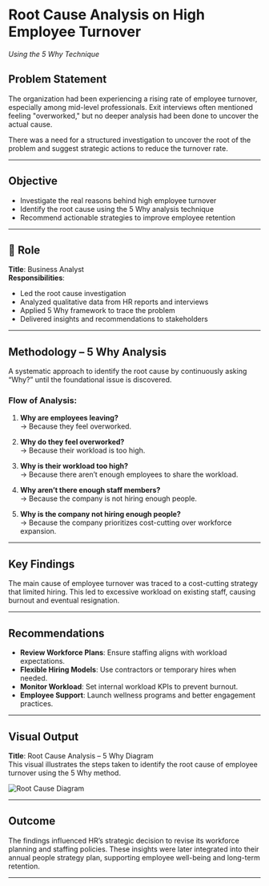 # Root Cause Analysis on High Employee Turnover  
*Using the 5 Why Technique*

##  Problem Statement  

The organization had been experiencing a rising rate of employee turnover, especially among mid-level professionals. Exit interviews often mentioned feeling "overworked," but no deeper analysis had been done to uncover the actual cause.  

There was a need for a structured investigation to uncover the root of the problem and suggest strategic actions to reduce the turnover rate.

---

##  Objective  

- Investigate the real reasons behind high employee turnover  
- Identify the root cause using the 5 Why analysis technique  
- Recommend actionable strategies to improve employee retention  

---

## 👤 Role  

**Title**: Business Analyst  
**Responsibilities**:
- Led the root cause investigation  
- Analyzed qualitative data from HR reports and interviews  
- Applied 5 Why framework to trace the problem  
- Delivered insights and recommendations to stakeholders  

---

##  Methodology – 5 Why Analysis  

A systematic approach to identify the root cause by continuously asking “Why?” until the foundational issue is discovered.

### Flow of Analysis:

1. **Why are employees leaving?**  
   → Because they feel overworked.

2. **Why do they feel overworked?**  
   → Because their workload is too high.

3. **Why is their workload too high?**  
   → Because there aren’t enough employees to share the workload.

4. **Why aren’t there enough staff members?**  
   → Because the company is not hiring enough people.

5. **Why is the company not hiring enough people?**  
   → Because the company prioritizes cost-cutting over workforce expansion.

---

##  Key Findings  

The main cause of employee turnover was traced to a cost-cutting strategy that limited hiring. This led to excessive workload on existing staff, causing burnout and eventual resignation.

---

##  Recommendations  

- **Review Workforce Plans**: Ensure staffing aligns with workload expectations.  
- **Flexible Hiring Models**: Use contractors or temporary hires when needed.  
- **Monitor Workload**: Set internal workload KPIs to prevent burnout.  
- **Employee Support**: Launch wellness programs and better engagement practices.  

---

##  Visual Output  

**Title**: Root Cause Analysis – 5 Why Diagram  
This visual illustrates the steps taken to identify the root cause of employee turnover using the 5 Why method.

![Root Cause Diagram](/images/5why-root-cause-analysis.png)

---

## Outcome  

The findings influenced HR’s strategic decision to revise its workforce planning and staffing policies. These insights were later integrated into their annual people strategy plan, supporting employee well-being and long-term retention.

---

